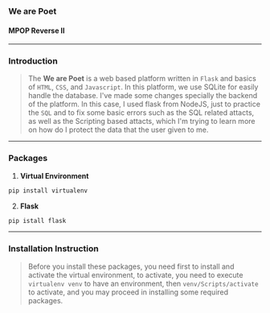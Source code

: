 ### We are Poet
#### MPOP Reverse II

---
### Introduction
> The **We are Poet** is a web based platform written in `Flask` and basics of `HTML`, `CSS`, and `Javascript`. In this platform, we use SQLite for easily handle the database. I've made some changes specially the backend of the platform. In this case, I used flask from NodeJS, just to practice the `SQL` and to fix some basic errors such as the SQL related attacts, as well as the Scripting based attacts, which I'm trying to learn more on how do I protect the data that the user given to me.

---
### Packages
1. **Virtual Environment**
```Bash
pip install virtualenv
```

2. **Flask**
```Bash
pip istall flask
```

---
### Installation Instruction
> Before you install these packages, you need first to install and activate the virtual environment, to activate, you need to execute `virtualenv venv` to have an environment, then `venv/Scripts/activate` to activate, and you may proceed in installing some required packages.
